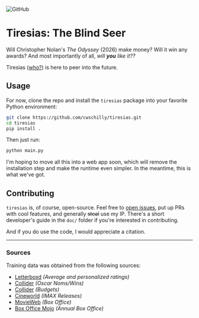 ![GitHub](https://img.shields.io/github/license/hpc-simtools/ips-framework)

# Tiresias: The Blind Seer

Will Christopher Nolan's _The Odyssey_ (2026) make money? Will it win any awards? And most importantly of all, _will **you** like it??_

Tiresias ([who?](https://en.wikipedia.org/wiki/Tiresias)) is here to peer into the future.

<!-- Read all about it [here](calebschilly.substack.com). -->

## Usage

For now, clone the repo and install the `tiresias` package into your favorite Python environment:

```sh
git clone https://github.com/cwschilly/tiresias.git
cd tiresias
pip install .
```

Then just run:

```sh
python main.py
```

I'm hoping to move all this into a web app soon, which will remove the installation step and make the runtime even simpler.
In the meantime, this is what we've got.

## Contributing

`tiresias` is, of course, open-source. Feel free to [open issues](https://github.com/cwschilly/tiresias/issues/new), put up PRs with cool features, and generally ~~steal~~ use my IP. There's a short developer's guide in the
`doc/` folder if you're interested in contributing.

And if you do use the code, I would appreciate a citation.

---

### Sources

Training data was obtained from the following sources:

- [Letterboxd](letterboxd.com) _(Average and personalized ratings)_
- [Collider](https://collider.com/christopher-nolan-movies-oscar-nominations-ranked/) _(Oscar Noms/Wins)_
- [Collider](https://collider.com/christopher-nolan-movie-budgets-ranked/) _(Budgets)_
- [Cineworld](https://www.cineworld.co.uk/static/en/uk/blog/christopher-nolan-six-memorable-imax-movie-scenes) _(IMAX Releases)_
- [MovieWeb](https://movieweb.com/christopher-nolan-movies-ranked-by-box-office-performance/) _(Box Office)_
- [Box Office Mojo](https://www.boxofficemojo.com/year/) _(Annual Box Office)_
